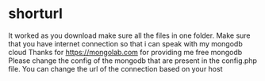 shorturl
========

It worked as you download make sure all the files in one folder.
Make sure that you have internet connection so that i can speak with my mongodb cloud
Thanks for <a href="https://mongolab.com" target="_blank">https://mongolab.com</a> for providing me free mongodb
Please change the config of the mongodb that are present in the config.php file.
You can change the url of the connection based on your host
